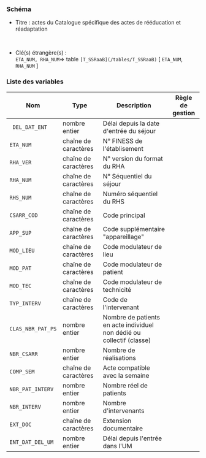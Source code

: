 ### Schéma


- Titre : actes du Catalogue spécifique des actes de rééducation et réadaptation
<br />



- Clé(s) étrangère(s) : <br />
`ETA_NUM, RHA_NUM`=> table `[T_SSRaaB](/tables/T_SSRaaB)` [ `ETA_NUM`, `RHA_NUM` ]<br />

 
### Liste des variables

Nom | Type | Description | Règle de gestion
-|-|-|-
` DEL_DAT_ENT`| nombre entier |Délai depuis la date d'entrée du séjour||
`ETA_NUM`| chaîne de caractères |N° FINESS de l'établisement||
`RHA_VER`| chaîne de caractères |N° version du format du RHA||
`RHA_NUM`| chaîne de caractères |N° Séquentiel du séjour||
`RHS_NUM`| chaîne de caractères |Numéro séquentiel du RHS||
`CSARR_COD`| chaîne de caractères |Code principal||
`APP_SUP`| chaîne de caractères |Code supplémentaire "appareillage"||
`MOD_LIEU`| chaîne de caractères |Code modulateur de lieu||
`MOD_PAT`| chaîne de caractères |Code modulateur de patient||
`MOD_TEC`| chaîne de caractères |Code modulateur de technicité||
`TYP_INTERV`| chaîne de caractères |Code de l'intervenant||
`CLAS_NBR_PAT_PS`| nombre entier |Nombre de patients en acte individuel non dédié ou collectif (classe)||
`NBR_CSARR`| nombre entier |Nombre de réalisations||
`COMP_SEM`| chaîne de caractères |Acte compatible avec  la semaine||
`NBR_PAT_INTERV`| nombre entier |Nombre réel de patients||
`NBR_INTERV`| nombre entier |Nombre d'intervenants||
`EXT_DOC`| chaîne de caractères |Extension documentaire||
`ENT_DAT_DEL_UM`| nombre entier |Délai depuis l'entrée dans l'UM||